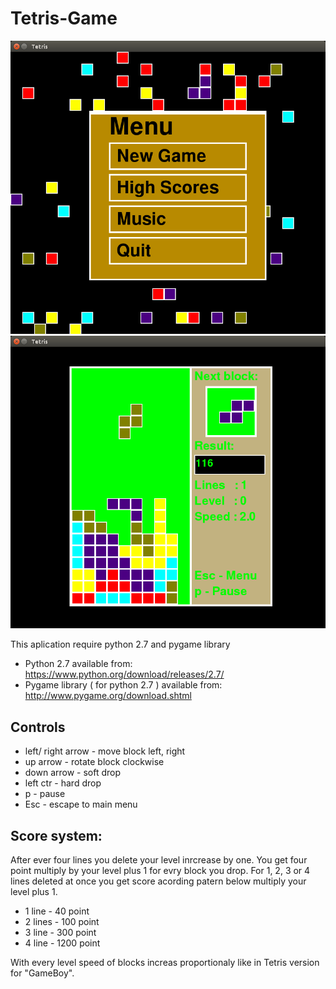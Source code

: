 # Tetris-Game

![Main menu](https://github.com/pawelzell/Tetris-Game/blob/master/screenshots/tetris1.png)
![Game](https://github.com/pawelzell/Tetris-Game/blob/master/screenshots/tetris2.png )

This aplication require python 2.7 and pygame library
- Python 2.7 available from: https://www.python.org/download/releases/2.7/
- Pygame library ( for python 2.7 ) available from: http://www.pygame.org/download.shtml

## Controls
- left/ right arrow - move block left, right
- up arrow - rotate block clockwise
- down arrow - soft drop
- left ctr - hard drop
- p - pause
- Esc - escape to main menu

## Score system:
After ever four lines you delete your level inrcrease by one. You get four point multiply by your level plus 1 for evry block you drop. For 1, 2, 3 or 4 lines deleted at once you get score acording patern below multiply your level plus 1.
- 1 line - 40 point
- 2 lines - 100 point
- 3 line - 300 point
- 4 line - 1200 point

With every level speed of blocks increas proportionaly like in Tetris version for "GameBoy".


